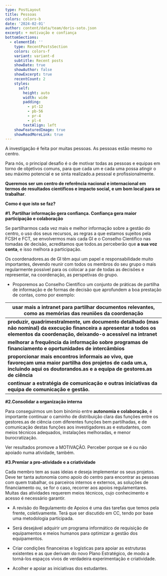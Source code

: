 ```yaml
---
type: PostLayout
title: Pessoas
colors: colors-b
date: '2024-02-01'
author: content/data/team/doris-soto.json
excerpt: + motivação e confiança
bottomSections:
  - elementId: ''
    type: RecentPostsSection
    colors: colors-f
    variant: variant-d
    subtitle: Recent posts
    showDate: true
    showAuthor: false
    showExcerpt: true
    recentCount: 2
    styles:
      self:
        height: auto
        width: wide
        padding:
          - pt-12
          - pb-56
          - pr-4
          - pl-4
        textAlign: left
    showFeaturedImage: true
    showReadMoreLink: true
---
```

A investigação é feita por muitas pessoas. As pessoas estão mesmo no centro.

Para nós, o principal desafio é o de motivar todas as pessoas e equipas em torno de objetivos comuns, para que cada um e cada uma possa atingir o seu máximo potencial e se sinta realizado.a pessoal e profissionalmente. 

**Queremos ser um centro de referência nacional e internacional em termos de resultados científicos e impacto social, e um** **bom local para se trabalhar**.

**Como é que isto se faz?**

**#1. Partilhar informação gera confiança. Confiança gera maior participação e colaboração**

Se partilharmos cada vez mais e melhor informação sobre a gestão do centro, o uso dos seus recursos, as regras a que estamos sujeitos pela FCSH e FCT, se envolvermos mais cada GI e o Conselho Científico nas tomadas de decisão, acreditamos que todos.as perceberão que **a sua voz conta**, e isso melhora a participação. 

Os coordenadores.as de GI têm aqui um papel e responsabilidade muito importantes, devendo reunir com todos os membros do seu grupo o mais regularmente possível para os colocar a par de todas as decisões e representar, na coordenação, as perspetivas do grupo.

*   Proporemos ao Conselho Científico um conjunto de práticas de partilha de informação e de formas de decisão que aprofundem a boa prestação de contas, como por exemplo:

| **usar mais a intranet para partilhar documentos relevantes, como as memórias das reuniões da coordenação**                                                                          |
| ------------------------------------------------------------------------------------------------------------------------------------------------------------------------------------ |
| **produzir, quadrimestralmente, um documento detalhado (mas não nominal) da execução financeira a apresentar a todos os elementos da coordenação, deixando-o acessível na intranet** |
| **melhorar a frequência da informação sobre programas de financiamento e oportunidades de intercâmbios**                                                                             |
| **proporcionar mais encontros informais ao vivo, que favoreçam uma maior partilha dos projetos de cada um.a, incluindo aqui os doutorandos.as e a equipa de gestores.as de ciência** |
| **continuar a estratégia de comunicação e outras iniciativas da equipa de comunicação e gestão.**                                                                                    |

**#2.Consolidar a organização interna**

Para conseguirmos um bom binómio entre **autonomia e colaboração**, é importante continuar o caminho de distribuição clara das funções entre os gestores.as de ciência com diferentes funções bem partilhadas, e de comunicação destas funções aos investigadores.as e estudantes, com meios técnicos adequados, instalações melhoradas, e menor burocratização.

Ver resultados promove a MOTIVAÇÃO. Perceber porque se é ou não apoiado numa atividade, também.

**#3.Premiar a pro-atividade e a criatividade**

Cada membro tem as suas ideias e deseja implementar os seus projetos. Deve ter tanta autonomia como apoio do centro para encontrar as pessoas com quem trabalhar, os parceiros internos e externos, as soluções de financiamento ou, se for o caso, recorrer aos apoios regulamentares. Muitas das atividades requerem meios técnicos, cujo conhecimento e acesso é necessário garantir.

*   A revisão do Regulamento de Apoios é uma das tarefas que temos pela frente, coletivamente. Terá que ser discutido em CC, tendo por base uma metodologia participada.

*   Será desejável adquirir um programa informático de requisição de equipamentos e meios humanos para optimizar a gestão dos equipamentos.

*   Criar condições financeiras e logísticas para apoiar as estruturas existentes e as que derivam do novo Plano Estratégico, de modo a torná-los espaços vivos de verdadeira experimentação e criatividade.

*   Acolher e apoiar as iniciativas dos estudantes.


